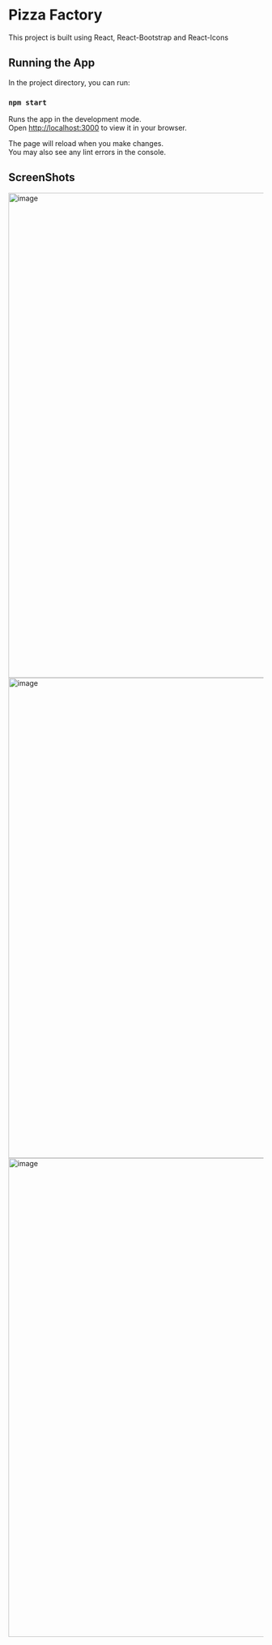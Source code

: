 # Pizza Factory

This project is built using React, React-Bootstrap and React-Icons

## Running the App

In the project directory, you can run:

### `npm start`

Runs the app in the development mode.\
Open [http://localhost:3000](http://localhost:3000) to view it in your browser.

The page will reload when you make changes.\
You may also see any lint errors in the console.

## ScreenShots

<img width="956" alt="image" src="https://user-images.githubusercontent.com/89244152/229028624-21373c2f-7077-435d-9466-48e1e6199597.png">

<img width="947" alt="image" src="https://user-images.githubusercontent.com/89244152/229029050-522c6f19-93f5-4d48-90b7-12318866f323.png">

<img width="944" alt="image" src="https://user-images.githubusercontent.com/89244152/229029147-aef93188-24ec-4971-b90a-4b8d67ad11c2.png">
